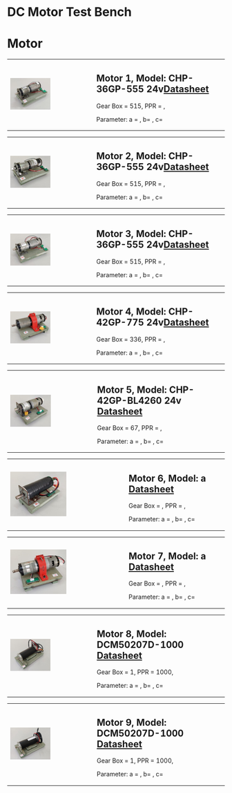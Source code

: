 # DC Motor Test Bench

# Motor

<table class="w-auto">
<td><img src="/img/mot1.jpg" width="50%" height="50%"></td>
<td><p><h2>Motor 1, Model: CHP-36GP-555 24v<a href="https://www.aliexpress.com/item/32827922906.html">Datasheet</a></h2></p>
<p>Gear Box = 515, PPR = ,</p>
<p>Parameter: a = , b= , c= </p>
</table>

<table class="w-auto">
<td><img src="/img/mot2.jpg" width="50%" height="50%"/></td>
<td><p><h2>Motor 2, Model: CHP-36GP-555 24v<a href="https://www.aliexpress.com/item/32827922906.html">Datasheet</a></h2></p>
<p>Gear Box = 515, PPR = ,</p>
<p>Parameter: a = , b= , c= </p>
</table>

<table class="w-auto">
<td><img src="/img/mot3.jpg" width="50%" height="50%"/></td>
<td><p><h2>Motor 3, Model: CHP-36GP-555 24v<a href="https://www.aliexpress.com/item/32827922906.html">Datasheet</a></h2></p>
<p>Gear Box = 515, PPR = ,</p>
<p>Parameter: a = , b= , c= </p>
</table>

<table class="w-auto">
<td><img src="/img/mot4.jpg" width="50%" height="50%"/></td>
<td><p><h2>Motor 4, Model: CHP-42GP-775 24v<a href="https://www.aliexpress.com/item/32822227433.html">Datasheet</a></h2></p>
<p>Gear Box = 336, PPR = ,</p>
<p>Parameter: a = , b= , c= </p>
</table>

<table class="w-auto">
<td><img src="/img/mot5.jpg" width="50%" height="50%"/></td>
<td><p><h2>Motor 5, Model: CHP-42GP-BL4260 24v <a href="http://www.audiohms.com/download/DCM50207D_1000_man_en.pdf">Datasheet</a></h2></p>
<p>Gear Box = 67, PPR = ,</p>
<p>Parameter: a = , b= , c= </p>
</table>

<table class="w-auto">
<td><img src="/img/mot6.jpg" width="50%" height="50%"/></td>
<td><p><h2>Motor 6, Model: a <a href="">Datasheet</a></h2></p>
<p>Gear Box = , PPR = ,</p>
<p>Parameter: a = , b= , c= </p>
</table>

<table class="w-auto">
<td><img src="/img/mot7.jpg" width="50%" height="50%"/></td>
<td><p><h2>Motor 7, Model: a <a href="">Datasheet</a></h2></p>
<p>Gear Box = , PPR = ,</p>
<p>Parameter: a = , b= , c= </p>
</table>

<table class="w-auto">
<td><img src="/img/mot8.jpg" width="50%" height="50%"/></td>
<td><p><h2>Motor 8, Model: DCM50207D-1000 <a href="http://www.audiohms.com/download/DCM50207D_1000_man_en.pdf">Datasheet</a></h2></p>
<p>Gear Box = 1, PPR = 1000,</p>
<p>Parameter: a = , b= , c= </p>
</table>

<table class="w-auto">
<td><img src="/img/mot9.jpg" width="50%" height="50%"/></td>
<td><p><h2>Motor 9, Model: DCM50207D-1000 <a href="http://www.audiohms.com/download/DCM50207D_1000_man_en.pdf">Datasheet</a></h2></p>
<p>Gear Box = 1, PPR = 1000,</p>
<p>Parameter: a = , b= , c= </p>
</table>
